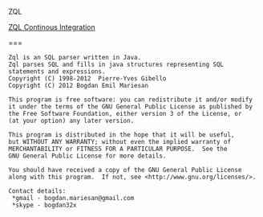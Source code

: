 ZQL

[ZQL Continous Integration](https://travis-ci.org/bogdan32x/ZQL/builds)

===

    Zql is an SQL parser written in Java.
    Zql parses SQL and fills in java structures representing SQL statements and expressions.
    Copyright (C) 1998-2012  Pierre-Yves Gibello
    Copyright (C) 2012 Bogdan Emil Mariesan

    This program is free software: you can redistribute it and/or modify
    it under the terms of the GNU General Public License as published by
    the Free Software Foundation, either version 3 of the License, or
    (at your option) any later version.

    This program is distributed in the hope that it will be useful,
    but WITHOUT ANY WARRANTY; without even the implied warranty of
    MERCHANTABILITY or FITNESS FOR A PARTICULAR PURPOSE.  See the
    GNU General Public License for more details.

    You should have received a copy of the GNU General Public License
    along with this program.  If not, see <http://www.gnu.org/licenses/>.

    Contact details:
     *gmail - bogdan.mariesan@gmail.com
     *skype - bogdan32x
